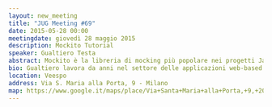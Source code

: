 ```yaml
---
layout: new_meeting
title: "JUG Meeting #69"
date: 2015-05-28 00:00
meetingdate: giovedì 28 maggio 2015
description: Mockito Tutorial
speaker: Gualtiero Testa
abstract: Mockito è la libreria di mocking più popolare nei progetti Java su GitHub, seconda solo, nell'area del test, a jUnit. Questo tutorial presenta, in maniera molto pratica e orientata all'uso, Mockito e come questo strumento può aiutarci a sviluppare test efficienti. Saranno esaminate diverse situazioni, dal caso semplice dell'unit testing di una piccola classe a contesti più complessi. Si assume una conoscenza di base dei concetti di test automatico e di jUnit.
bio: Gualtiero lavora da anni nel settore delle applicazioni web-based enterprise su diversi domini, dal bancario al sanitario. Il suo interesse sono gli strumenti e le metodologie di controllo della qualità del codice e del test automatico dello stesso. Collabora con alcuni editori come revisore tecnico per i loro titoli su test e programmazione in genere. Gualtiero può essere contatto attraverso il suo blog http://www.gualtierotesta.it
location: Veespo
address: Via S. Maria alla Porta, 9 - Milano
map: https://www.google.it/maps/place/Via+Santa+Maria+alla+Porta,+9,+20123+Milano/@45.4664129,9.1817829,17z/data=!4m2!3m1!1s0x4786c153a8292d05:0x4c6f0a73c08286b9
---
```

